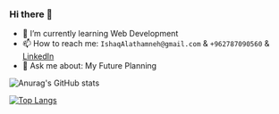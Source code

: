 ### Hi there 👋

- 🌱 I’m currently learning Web Development
- 📫 How to reach me: `IshaqAlathamneh@gmail.com` & `+962787090560` & [LinkedIn](https://www.linkedin.com/in/ishaq-alathamneh-b075101b7/)
- 💬 Ask me about: My Future Planning


<!-- [![Anurag's GitHub stats](https://github-readme-stats.vercel.app/api?username=IshaqAlathamneh)](https://github.com/anuraghazra/github-readme-stats)


![Anurag's GitHub stats](https://github-readme-stats.vercel.app/api?username=IshaqAlathamneh&count_private=true)


![Anurag's GitHub stats](https://github-readme-stats.vercel.app/api?username=IshaqAlathamneh&show_icons=true) -->

![Anurag's GitHub stats](https://github-readme-stats.vercel.app/api?username=IshaqAlathamneh&show_icons=true&theme=vision-friendly-dark)

[![Top Langs](https://github-readme-stats.vercel.app/api/top-langs/?username=anuraghazra&theme=vision-friendly-dark&show_icons=true)](https://github.com/anuraghazra/github-readme-stats)



<!--
**IshaqAlathamneh/IshaqAlathamneh** is a ✨ _special_ ✨ repository because its `README.md` (this file) appears on your GitHub profile.

Here are some ideas to get you started:

- 🔭 I’m currently working on ...
- 🌱 I’m currently learning ...
- 👯 I’m looking to collaborate on ...
- 🤔 I’m looking for help with ...
- 💬 Ask me about ...
- 📫 How to reach me: ...
- 😄 Pronouns: ...
- ⚡ Fun fact: ...
-->
